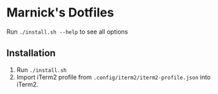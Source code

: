 # Marnick's Dotfiles

Run `./install.sh --help` to see all options

## Installation

1. Run `./install.sh`
1. Import iTerm2 profile from `.config/iterm2/iterm2-profile.json` into iTerm2. 


